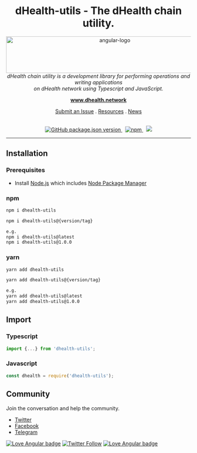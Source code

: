 <h1 align="center">dHealth-utils - The dHealth chain utility.</h1>

<p align="center">
  <img src="https://dhealth.network/wp-content/uploads/2021/08/dHealth-Network-Logo-blue.png" alt="angular-logo" width="577" height="100"/>
  <br>
  <i>dHealth chain utility is a development library for performing operations and writing applications
  <br> on dHealth network using Typescript and JavaScript.</i>
  <br>
</p>

<p align="center">
  <a href="https://www.dhealth.network"><strong>www.dhealth.network</strong></a>
  <br>
</p>

<p align="center">
  <!-- <a href="CONTRIBUTING.md">Contributing Guidelines</a>
  · -->
  <a href="https://github.com/dHealth-Symbol-Lab/dhealth-utils/issues">Submit an Issue</a>
  .
  <a href="https://dhealth.network/resources">Resources</a>
  .
  <a href="https://dhealth.network/news">News</a>
  <br>
  <br>
</p>

<p align="center">
  <a href="https://github.com/dHealth-Symbol-Lab/dhealth-utils">
    <img alt="GitHub package.json version" src="https://img.shields.io/github/package-json/v/dHealth-Symbol-Lab/dhealth-utils?color=bright%20green&label=Github&logo=github">
  </a>&nbsp;
  <a href="https://www.npmjs.com/package/dhealth-utils">
    <img alt="npm" src="https://img.shields.io/npm/v/dhealth-utils?color=bright%20green&label=NPM%20Package&logo=npm">
  </a>&nbsp;
  <a href="https://t.me/dHealthCommunity">
    <img src="https://img.shields.io/badge/Telegram-dHealthCommunity-informational?style=flat&logo=telegram" />
  </a>
</p>

<hr>

## Installation

### Prerequisites

- Install [Node.js] which includes [Node Package Manager][npm]
### npm
```sh
npm i dhealth-utils
```
```sh
npm i dhealth-utils@{version/tag}

e.g.
npm i dhealth-utils@latest
npm i dhealth-utils@1.0.0
```

### yarn
```sh
yarn add dhealth-utils
```

```sh
yarn add dhealth-utils@{version/tag}

e.g.
yarn add dhealth-utils@latest
yarn add dhealth-utils@1.0.0
```
## Import

### Typescript
```ts
import {...} from 'dhealth-utils';
```

### Javascript
```js
const dhealth = require('dhealth-utils');
```



## Community

Join the conversation and help the community.

- [Twitter][twitter]
- [Facebook][facebook]
- [Telegram][telegram]

[![Love Angular badge](https://img.shields.io/badge/Web-dhealth.network-blue)](https://www.dhealth.network)
[![Twitter Follow](https://img.shields.io/twitter/follow/dHealth_Network?style=social)](https://twitter.com/dHealth_Network)
[![Love Angular badge](https://img.shields.io/badge/Telegram-dHealthCommunity-informational?style=flat&logo=telegram)](https://t.me/dHealthCommunity)


<!-- [contributing]: CONTRIBUTING.md
[changelog]: CHANGELOG.md
[codeofconduct]: CODE_OF_CONDUCT.md -->
[node.js]: https://nodejs.org/
[npm]: https://www.npmjs.com/get-npm
[twitter]: https://twitter.com/dHealth_Network
[meetup]: https://www.meetup.com/find/?keywords=angular"
[facebook]: https://www.facebook.com/dhealthfoundation
[telegram]: https://t.me/dHealthCommunity
